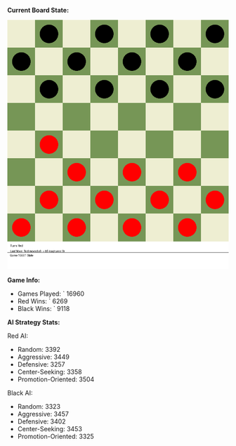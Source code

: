 
**Current Board State:**  
<!-- START_GIF -->
![Checkers Game](./checkers_game.gif)
<!-- END_GIF -->

**Game Info:**  
- Games Played: `<!-- GAMES_PLAYED --> 16960
- Red Wins: `<!-- RED_WINS --> 6269
- Black Wins: `<!-- BLACK_WINS --> 9118

<!-- AI_STATS -->
**AI Strategy Stats:**

Red AI:
- Random: 3392
- Aggressive: 3449
- Defensive: 3257
- Center-Seeking: 3358
- Promotion-Oriented: 3504

Black AI:
- Random: 3323
- Aggressive: 3457
- Defensive: 3402
- Center-Seeking: 3453
- Promotion-Oriented: 3325
